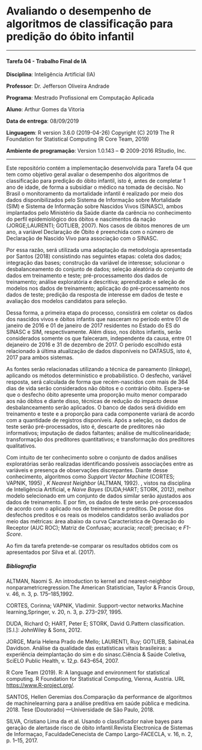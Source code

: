 # Avaliando o desempenho de algoritmos de classificação para predição do óbito infantil

----

#### Tarefa 04 - Trabalho Final de IA
**Disciplina**: Inteligência Artificial (IA)

**Professor**: Dr. Jefferson Oliveira Andrade

**Programa**: Mestrado Profissional em Computação Aplicada

**Aluno**: Arthur Gomes da Vitoria

**Data de entrega**: 08/09/2019

**Linguagem**:  R version 3.6.0 (2019-04-26) Copyright (C) 2019 The R Foundation for Statistical Computing (R Core Team, 2019)

**Ambiente de programação**: Version 1.0.143 – © 2009-2016 RStudio, Inc.

----


Este repositório contém a implementação desenvolvida para Tarefa 04 que tem como objetivo geral avaliar o desempenho dos algoritmos de classificação para predição do óbito infantil, isto é, antes de completar 1 ano de idade, de forma a subsidiar o médico na tomada de decisão. No Brasil o monitoramento da mortalidade infantil é realizado por meio dos dados disponibilizados pelo Sistema de Informação sobre Mortalidade (SIM) e Sistema de Informação sobre Nascidos Vivos (SINASC), ambos implantados pelo Ministério da Saúde diante da carência no conhecimento do perfil epidemiológico dos óbitos e nascimentos da nação (JORGE;LAURENTI; GOTLIEB, 2007). Nos casos de óbitos menores de um ano, a variável Declaração de Óbito é preenchida com o número de Declaração de Nascido Vivo para associação com o SINASC. 

Por essa razão, será utilizada uma adaptação da metodologia apresentada por Santos (2018) consistindo nas seguintes etapas: coleta dos dados; integração das bases; construção da variável de interesse; solucionar o desbalanceamento do conjunto de dados; seleção aleatória do conjunto de dados em treinamento e teste; pré-processamento dos dados de treinamento; análise exploratória e descritiva; aprendizado e seleção de modelos nos dados de treinamento; aplicação do pré-processamento nos dados de teste; predição da resposta de interesse em dados de teste e avaliação dos modelos candidatos para seleção.

Dessa forma, a primeira etapa do processo, consistirá em coletar os dados dos nascidos vivos e óbitos infantis que nasceram no período entre 01 de janeiro de 2016 e 01 de janeiro de 2017 residentes no Estado do ES do SINASC e SIM, respectivamente. Além disso, nos óbitos infantis, serão considerados somente os que faleceram, independente da causa, entre 01 dejaneiro de 2016 e 31 de dezembro de 2017. O período escolhido está relacionado à última atualização de dados disponíveis no DATASUS, isto é, 2017 para ambos sistemas.

As fontes serão relacionadas utilizando a técnica de pareamento (*linkage*), aplicando os métodos determinístico e probabilístico. O desfecho, variável resposta, será calculada de forma que recém-nascidos com mais de 364 dias de vida serão considerados não óbitos e o contrário óbito. Espera-se que o desfecho óbito apresente uma proporção muito menor comparado aos não óbitos e diante disso, técnicas de redução do impacto desse desbalanceamento serão aplicados. O banco de dados será dividido em treinamento e teste e a proporção para cada componente variará de acordo com a quantidade de registros disponíveis. Após a seleção, os dados de teste serão pré-processados, isto é, descarte de preditores não informativos; imputação de dados faltantes; análise de multicolinearidade; transformação dos preditores quantitativos; e transformação dos preditores qualitativos. 

Com intuito de ter conhecimento sobre o conjunto de dados análises exploratórias serão realizadas identificando possíveis associações entre as variáveis e presença de observações discrepantes. Diante desse conhecimento, algoritmos como *Support Vector Machine* (CORTES; VAPNIK, 1995) , *K Nearest Neighbor* (ALTMAN, 1992). , vistos na disciplina de Inteligência Artificial, e *Naive Bayes* (DUDA;HART; STORK, 2012), melhor modelo selecionado em um conjunto de dados similar serão ajustados aos dados de treinamento. E por fim, os dados de teste serão pré-processados de acordo com o aplicado nos de treinamento e preditos. De posse dos desfechos preditos e os reais os modelos candidatos serão avaliados por meio das métricas: área abaixo da curva Característica de Operação do Receptor (AUC ROC); Matriz de Confusao; acuracia; *recall*; precisao; e *F1-Score*.

Ao fim da tarefa pretende-se comparar os resultados obtidos com os apresentados por Silva et al. (2017).

##### Bibliografia

ALTMAN, Naomi S. An introduction to kernel and nearest-neighbor nonparametricregression.The American Statistician, Taylor & Francis Group, v. 46, n. 3, p. 175–185,1992.

CORTES, Corinna; VAPNIK, Vladimir. Support-vector networks.Machine learning,Springer, v. 20, n. 3, p. 273–297, 1995.

DUDA, Richard O; HART, Peter E; STORK, David G.Pattern classification. [S.l.]: JohnWiley & Sons, 2012.

JORGE, Maria Helena Prado de Mello; LAURENTI, Ruy; GOTLIEB, SabinaLéa Davidson. Análise da qualidade das estatísticas vitais brasileiras: a experiência deimplantação do sim e do sinasc.Ciência & Saúde Coletiva, SciELO Public Health, v. 12,p. 643–654, 2007.

R Core Team (2019). R: A language and environment for statistical computing. R Foundation for Statistical Computing, Vienna, Austria. URL
https://www.R-project.org/.

SANTOS, Hellen Geremias dos.Comparação da performance de algoritmos de machinelearning para a análise preditiva em saúde pública e medicina. 2018. Tese (Doutorado) —Universidade de São Paulo, 2018.

SILVA, Cristiano Lima da et al. Usando o classificador naive bayes para geração de alertasde risco de óbito infantil.Revista Electronica de Sistemas de Informaçao, FaculdadeCenecista de Campo Largo-FACECLA, v. 16, n. 2, p. 1–15, 2017.
